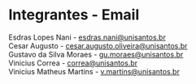 # Integrantes - Email

Esdras Lopes Nani - esdras.nani@unisantos.br\
Cesar Augusto - cesar.augusto.oliveira@unisantos.br\
Gustavo da Silva Moraes - gu.moraes@unisantos.br\
Vinicius Correa - correa@unisantos.br\
Vinicius Matheus Martins - v.martins@unisantos.br
